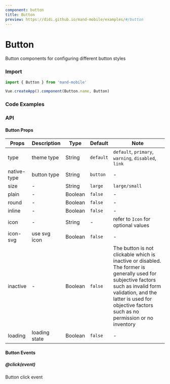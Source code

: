 ```yaml
---
component: button
title: Button
preview: https://didi.github.io/mand-mobile/examples/#/button
---
```


# Button


Button components for configuring different button styles

### Import

```javascript
import { Button } from 'mand-mobile'

Vue.createApp().component(Button.name, Button)
```

### Code Examples

<demo-wrapper
  src="src/packages/button/demo"
  :demos="demos"
/>

<script setup>
const demos = import.meta.globEager('../../../src/packages/button/demo/demo*.vue')
</script>

<!-- DEMO -->

### API

#### Button Props
|Props | Description | Type | Default | Note |
|----|-----|------|------ |------|
|type|theme type|String|`default`|`default`, `primary`, `warning`, `disabled`, `link`|
|native-type|button type|String|`button`|-|
|size|-|String|`large`|`large/small`|
|plain|-|Boolean|`false`|-|
|round|-|Boolean|`false`|-|
|inline|-|Boolean|`false`|-|
|icon|-|String|-|refer to `Icon` for optional values|
|icon-svg|use svg icon|Boolean|`false`|-|
|inactive|-|Boolean|`false`|The button is not clickable which is inactive or disabled. The former is generally used for subjective factors such as invalid form validation, and the latter is used for objective factors such as no permission or no inventory|
|loading|loading state|Boolean|`false`|-|

#### Button Events

##### @click(event)
Button click event
